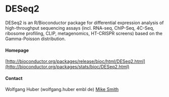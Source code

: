 # DESeq2
DESeq2 is an R/Bioconductor package for differential expression analysis of high-throughput sequencing assays (incl. RNA-seq, ChIP-Seq, 4C-Seq, ribosome profiling, CLIP, metagenomics, HT-CRISPR screens) based on the Gamma-Poisson distribution.

#### Homepage
[http://bioconductor.org/packages/release/bioc/html/DESeq2.html](http://bioconductor.org/packages/stats/bioc/DESeq2.html)

#### Contact
Wolfgang Huber (wolfgang.huber <at> embl <dot> de)
[Mike Smith](http://congo.embl.de/hd-hub/mike-smith/)

